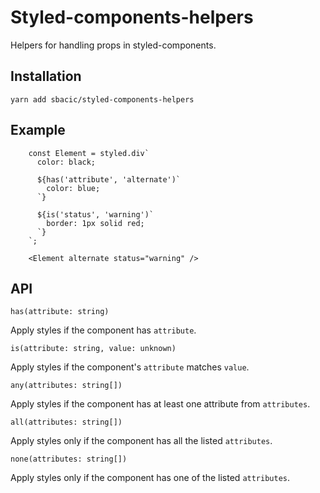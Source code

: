 # Styled-components-helpers

Helpers for handling props in styled-components.

## Installation

`yarn add sbacic/styled-components-helpers`

## Example

```JSX
    const Element = styled.div`
      color: black;

      ${has('attribute', 'alternate')`
        color: blue;
      `}

      ${is('status', 'warning')`
        border: 1px solid red;
      `}
    `;

    <Element alternate status="warning" />
```

## API

`has(attribute: string)`

Apply styles if the component has `attribute`.

`is(attribute: string, value: unknown)`

Apply styles if the component's `attribute` matches `value`.

`any(attributes: string[])`

Apply styles if the component has at least one attribute from `attributes`.

`all(attributes: string[])`

Apply styles only if the component has all the listed `attributes`.

`none(attributes: string[])`

Apply styles only if the component has one of the listed `attributes`.